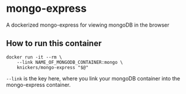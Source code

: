 # mongo-express

A dockerized mongo-express for viewing mongoDB in the browser

How to run this container
-------------------------

	docker run -it --rm \
		--link NAME_OF_MONGODB_CONTAINER:mongo \
		knickers/mongo-express "$@"

`--link` is the key here, where you link your mongoDB container into the mongo-express container.

